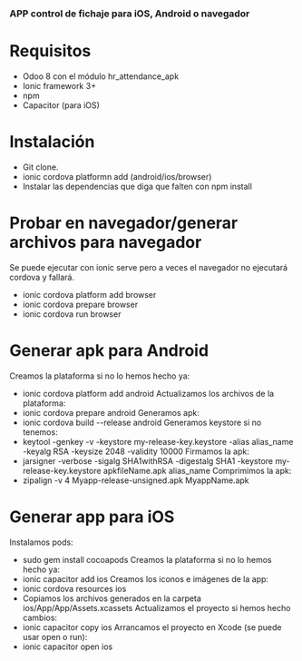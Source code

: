 ### APP control de fichaje para iOS, Android o navegador

# Requisitos
- Odoo 8 con el módulo hr_attendance_apk
- Ionic framework 3+
- npm
- Capacitor (para iOS)

# Instalación
- Git clone.
- ionic cordova platformn add (android/ios/browser)
- Instalar las dependencias que diga que falten con npm install

# Probar en navegador/generar archivos para navegador
Se puede ejecutar con ionic serve pero a veces el navegador no ejecutará cordova y fallará.
- ionic cordova platform add browser
- ionic cordova prepare browser
- ionic cordova run browser

# Generar apk para Android
Creamos la plataforma si no lo hemos hecho ya:
- ionic cordova platform add android
Actualizamos los archivos de la plataforma:
- ionic cordova prepare android
Generamos apk:
- ionic cordova build --release android
Generamos keystore si no tenemos:
- keytool -genkey -v -keystore my-release-key.keystore -alias alias_name -keyalg RSA -keysize 2048 -validity 10000
Firmamos la apk:
- jarsigner -verbose -sigalg SHA1withRSA -digestalg SHA1 -keystore my-release-key.keystore apkfileName.apk alias_name
Comprimimos la apk:
- zipalign -v 4 Myapp-release-unsigned.apk MyappName.apk

# Generar app para iOS
Instalamos pods:
- sudo gem install cocoapods
Creamos la plataforma si no lo hemos hecho ya:
- ionic capacitor add ios
Creamos los iconos e imágenes de la app:
- ionic cordova resources ios
- Copiamos los archivos generados en la carpeta ios/App/App/Assets.xcassets
Actualizamos el proyecto si hemos hecho cambios:
- ionic capacitor copy ios
Arrancamos el proyecto en Xcode (se puede usar open o run):
- ionic capacitor open ios